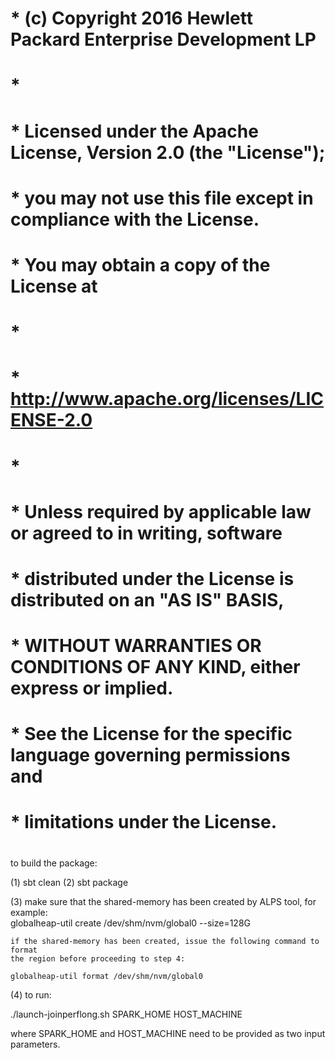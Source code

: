 # * (c) Copyright 2016 Hewlett Packard Enterprise Development LP
# *
# * Licensed under the Apache License, Version 2.0 (the "License");
# * you may not use this file except in compliance with the License.
# * You may obtain a copy of the License at
# *
# *     http://www.apache.org/licenses/LICENSE-2.0
# *
# * Unless required by applicable law or agreed to in writing, software
# * distributed under the License is distributed on an "AS IS" BASIS,
# * WITHOUT WARRANTIES OR CONDITIONS OF ANY KIND, either express or implied.
# * See the License for the specific language governing permissions and
# * limitations under the License.
#

to build the package:

(1) sbt clean
(2) sbt package

(3) make sure that the shared-memory has been created by ALPS tool, for example:  
    globalheap-util create /dev/shm/nvm/global0 --size=128G

    if the shared-memory has been created, issue the following command to format
    the region before proceeding to step 4:

    globalheap-util format /dev/shm/nvm/global0

(4) to run: 

 ./launch-joinperflong.sh  SPARK_HOME HOST_MACHINE

where SPARK_HOME and HOST_MACHINE need to be provided as two input parameters.
